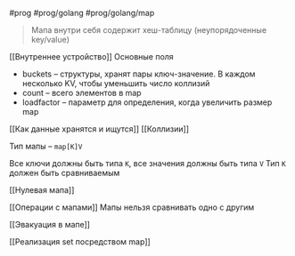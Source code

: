 #prog #prog/golang #prog/golang/map 

> Мапа внутри себя содержит хеш-таблицу (неупорядоченные key/value)

[[Внутреннее устройство]]
Основные поля
- buckets – структуры, хранят пары ключ-значение. В каждом несколько KV, чтобы уменьшить число коллизий
- count – всего элементов в map
- loadfactor – параметр для определения, когда увеличить размер map

[[Как данные хранятся и ищутся]]
[[Коллизии]]

Тип мапы – `map[K]V`

Все ключи должны быть типа `K`, все значения должны быть типа `V`
Тип `K` должен быть сравниваемым 

[[Нулевая мапа]]

[[Операции с мапами]]
Мапы нельзя сравнивать одно с другим

[[Эвакуация в мапе]]

[[Реализация set посредством map]]
